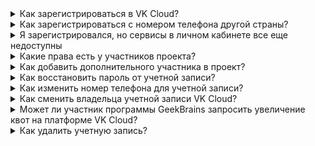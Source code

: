 <details>

<summary>Как зарегистрироваться в VK Cloud?</summary>

Перейдите на [страницу VK Cloud](https://cloud.vk.com) и нажмите **Регистрация**. Заполните все необходимые поля, чтобы начать использовать учетную запись. Подробнее в статье [Регистрация в VK Cloud](/ru/intro/start/account-registration).

</details>

<details>

<summary>Как зарегистрироваться с номером телефона другой страны?</summary>

Обратитесь в техническую поддержку на почту `support@mcs.mail.ru` с просьбой внести номер телефона вручную.

<warn>

Через личный кабинет VK Cloud можно зарегистрировать только номера телефона, которые начинаются на `+7`.

</warn>

</details>

<details>

<summary>Я зарегистрировался, но сервисы в личном кабинете все еще недоступны</summary>

Сервисы становятся доступны после того, как вы до конца прошли процедуру [регистрации](/ru/intro/start/account-registration/): привязали телефон, почту и карту для оплаты.

</details>

<details>

<summary>Какие права есть у участников проекта?</summary>

Ролевая модель участников проекта описана в статье [Роли и права пользователей личного кабинета](../concepts/rolesandpermissions).

</details>

<details>

<summary>Как добавить дополнительного участника в проект?</summary>

Процедура описана в статье [Управление доступами](../service-management/project-settings/access-manage#priglashenie_v_proekt_novogo_uchastnika). При добавлении укажите роль, ориентируясь на [матрицу ролей](../concepts/rolesandpermissions/).

</details>

<details>

<summary>Как восстановить пароль от учетной записи?</summary>

1. Нажмите **Забыли пароль?** на экране входа в личный кабинет.
1. Введите почту в поле **Email, указанный при регистрации**.
1. Нажмите кнопку **Отправить пароль**. Письмо с инструкцией для восстановления пароля будет отправлено на указанную почту.
1. Пройдите по ссылке в письме о восстановлении пароля от личного кабинета VK Cloud.
1. Введите новый пароль в одноименное поле.
1. Нажмите кнопку **Сохранить**.

</details>

<details>

<summary>Как изменить номер телефона для учетной записи?</summary>

Обратитесь в [техническую поддержку](/ru/contacts), укажите данные:

- текущий номер телефона;
- новый номер телефона.

Номер будет изменен после успешного подтверждения личности пользователя.

</details>

<details>

<summary>Как сменить владельца учетной записи VK Cloud?</summary>

Воспользуйтесь инструкцией из статьи [Управление проектом](../service-management/project-settings/manage#smena_vladelca_proekta).

</details>

<details>

<summary>Может ли участник программы GeekBrains запросить увеличение квот на платформе VK Cloud?</summary>

Да, может. Для этого обратитесь к назначенному GeekBrains куратору.

</details>

<details>

<summary>Как удалить учетную запись?</summary>

Обратитесь в техническую поддержку, подробнее в статье [Удаление учетной записи](/ru/tools-for-using-services/vk-cloud-account/how-to-guides/account-delete).

</details>
